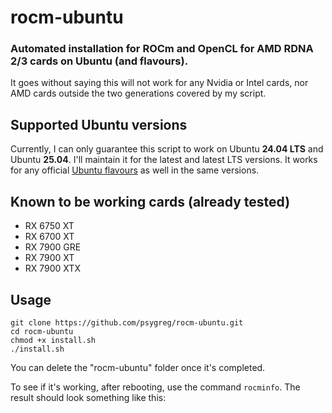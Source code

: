 # rocm-ubuntu
### Automated installation for ROCm and OpenCL for AMD RDNA 2/3 cards on Ubuntu (and flavours).

It goes without saying this will not work for any Nvidia or Intel cards, nor AMD cards outside the two generations covered by my script.

## Supported Ubuntu versions

Currently, I can only guarantee this script to work on Ubuntu **24.04 LTS** and Ubuntu **25.04**. I'll maintain it for the latest and latest LTS versions. It works for any official [Ubuntu flavours](https://ubuntu.com/desktop/flavours) as well in the same versions. 

## Known to be working cards (already tested)
- RX 6750 XT
- RX 6700 XT
- RX 7900 GRE
- RX 7900 XT
- RX 7900 XTX

## Usage

`git clone https://github.com/psygreg/rocm-ubuntu.git`\
`cd rocm-ubuntu`\
`chmod +x install.sh`\
`./install.sh`

You can delete the "rocm-ubuntu" folder once it's completed.

To see if it's working, after rebooting, use the command `rocminfo`. The result should look something like this:

